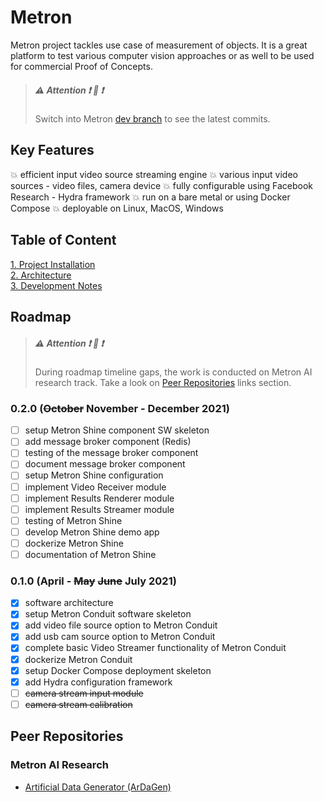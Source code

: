 # Metron

Metron project tackles use case of measurement of objects. It is a great platform to test various computer vision
approaches or as well to be used for commercial Proof of Concepts.

> ##### :warning: Attention :exclamation: :raised_hands: :exclamation:
> Switch into Metron [dev branch](https://github.com/OndrejSzekely/metron/tree/dev) to see the latest commits.

## Key Features

:boom: efficient input video source streaming engine
:boom: various input video sources - video files, camera device
:boom: fully configurable using Facebook Research - Hydra framework
:boom: run on a bare metal or using Docker Compose
:boom: deployable on Linux, MacOS, Windows

## Table of Content

[1. Project Installation](/docs/project_installation.md)\
[2. Architecture](/docs/architecture.md)\
[3. Development Notes](/docs/development_notes.md)

## Roadmap

> ##### :warning: Attention :exclamation: :raised_hands: :exclamation:
> During roadmap timeline gaps, the work is conducted on Metron AI research track. Take a look on
> [Peer Repositories](#peer-repositories) links section.

### 0.2.0 (~~October~~ November - December 2021)

- [ ] setup Metron Shine component SW skeleton
- [ ] add message broker component (Redis)
- [ ] testing of the message broker component
- [ ] document message broker component
- [ ] setup Metron Shine configuration
- [ ] implement Video Receiver module
- [ ] implement Results Renderer module
- [ ] implement Results Streamer module
- [ ] testing of Metron Shine
- [ ] develop Metron Shine demo app
- [ ] dockerize Metron Shine
- [ ] documentation of Metron Shine

### 0.1.0 (April - ~~May~~ ~~June~~ July 2021)

- [x] software architecture
- [x] setup Metron Conduit software skeleton
- [x] add video file source option to Metron Conduit
- [x] add usb cam source option to Metron Conduit
- [x] complete basic Video Streamer functionality of Metron Conduit
- [x] dockerize Metron Conduit
- [x] setup Docker Compose deployment skeleton
- [x] add Hydra configuration framework
- [ ] ~~camera stream input module~~
- [ ] ~~camera stream calibration~~

## Peer Repositories

### Metron AI Research

- [Artificial Data Generator (ArDaGen)](https://github.com/OndrejSzekely/metron_ai_ardagen)
